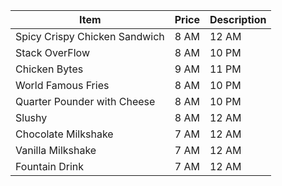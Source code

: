 | Item | Price | Description |
| --- | --- | --- |
| Spicy Crispy Chicken Sandwich | 8 AM | 12 AM |
| Stack OverFlow | 8 AM | 10 PM |
| Chicken Bytes | 9 AM | 11 PM |
| World Famous Fries | 8 AM | 10 PM |
| Quarter Pounder with Cheese | 8 AM | 10 PM |
| Slushy | 8 AM | 12 AM |
| Chocolate Milkshake | 7 AM | 12 AM |
| Vanilla Milkshake | 7 AM | 12 AM |
| Fountain Drink | 7 AM | 12 AM |